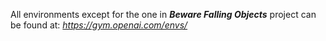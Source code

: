All environments except for the one in ***Beware Falling Objects*** project can be found at: *https://gym.openai.com/envs/*
